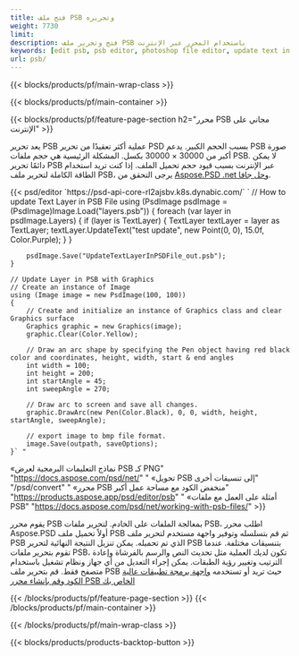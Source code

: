 ```yaml
---
title: فتح ملف PSB وتحريره
weight: 7730
limit: 
description: فتح وتحرير ملف PSB باستخدام المحرر عبر الإنترنت
keywords: [edit psb, psb editor, photoshop file editor, update text in psb, update psb, open psb, update text in psb]
url: psb/
---
```


{{< blocks/products/pf/main-wrap-class >}}

{{< blocks/products/pf/main-container >}}

{{< blocks/products/pf/feature-page-section h2="محرر PSB مجاني على الإنترنت" >}}
<p>يعد تحرير PSB عملية أكثر تعقيدًا من تحرير PSD بسبب الحجم الكبير. يدعم PSB صورة أكبر من 30000 × 30000 بكسل. المشكلة الرئيسية هي حجم ملفات PSB. لا يمكن دائمًا تحرير PSB عبر الإنترنت بسبب قيود حجم تحميل الملف. إذا كنت تريد استخدام الطاقة الكاملة لتحرير ملف PSB، يرجى التحقق من <a href="/psd/{{< lang-code >}}">Aspose.PSD .net وحل جافا</a>. </p>
{{< psd/editor `https://psd-api-core-rl2ajsbv.k8s.dynabic.com/` 
`	// How to update Text Layer in PSB File
	using (PsdImage psdImage = (PsdImage)Image.Load("layers.psb"))
  	{
		foreach (var layer in psdImage.Layers)
		{
			if (layer is TextLayer)
			{
				TextLayer textLayer = layer as TextLayer;
				textLayer.UpdateText("test update", new Point(0, 0), 15.0f, Color.Purple);
			}
		}

		psdImage.Save("UpdateTextLayerInPSDFile_out.psb");
	}
	
	// Update Layer in PSB with Graphics
	// Create an instance of Image
	using (Image image = new PsdImage(100, 100))
	{
		// Create and initialize an instance of Graphics class and clear Graphics surface
		Graphics graphic = new Graphics(image);
		graphic.Clear(Color.Yellow);

		// Draw an arc shape by specifying the Pen object having red black color and coordinates, height, width, start & end angles                 
		int width = 100;
		int height = 200;
		int startAngle = 45;
		int sweepAngle = 270;

		// Draw arc to screen and save all changes.
		graphic.DrawArc(new Pen(Color.Black), 0, 0, width, height, startAngle, sweepAngle);

		// export image to bmp file format.
		image.Save(outpath, saveOptions);
	}` "
«نماذج التعليمات البرمجية لعرض PSB كـ PNG"  "https://docs.aspose.com/psd/net/" "
«تحويل PSB إلى تنسيقات أخرى"  "/psd/convert" "
«محرر PSB منخفض الكود مع مساحة عمل أكبر" "https://products.aspose.app/psd/editor/psb" "
«أمثلة على العمل مع ملفات PSB" "https://docs.aspose.com/psd/net/working-with-psb-files/" >}}
<p>يقوم محرر PSB بمعالجة الملفات على الخادم. لتحرير ملفات PSB، اطلب محرر Aspose.PSD أولاً تحميل ملف PSB ثم قم بتسلسله وتوفير واجهة مستخدم لتحرير ملف PSB الذي تم تحميله. يمكن تنزيل النتيجة النهائية لتحرير PSB بتنسيقات مختلفة. عندما تقوم بتحرير ملفات PSB، تكون لديك العملية مثل تحديث النص والرسم بالفرشاة وإعادة الترتيب وتغيير رؤية الطبقات. يمكن إجراء التعديل من أي جهاز ونظام تشغيل باستخدام متصفح فقط. قم بتحرير ملف PSB حيث تريد أو تستخدمه <a href="https://docs.aspose.com/psd/net/working-with-psb-files/">واجهة برمجة تطبيقات عالية الكود وقم بإنشاء محرر PSB الخاص بك</a></p>

{{< /blocks/products/pf/feature-page-section >}}
{{< /blocks/products/pf/main-container >}}


{{< /blocks/products/pf/main-wrap-class >}}

{{< blocks/products/products-backtop-button >}}
